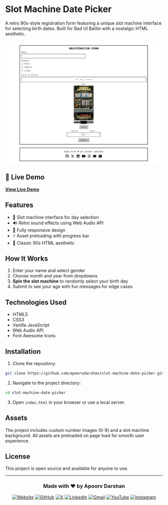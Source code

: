 # Slot Machine Date Picker

A retro 90s-style registration form featuring a unique slot machine interface for selecting birth dates. Built for Bad UI Battle with a nostalgic HTML aesthetic.

<div align="center">
  <img src="assets/thumbnail.png" alt="Slot Machine Date Picker Screenshot" style="width: 500px;">
</div>

## 🎰 Live Demo

**[View Live Demo](https://apoorvdarshan.github.io/slot-machine-date-picker/)**

## Features

- 🎲 Slot machine interface for day selection
- 🔊 Retro sound effects using Web Audio API
- 📱 Fully responsive design
- ⚡ Asset preloading with progress bar
- 🎨 Classic 90s HTML aesthetic

## How It Works

1. Enter your name and select gender
2. Choose month and year from dropdowns
3. **Spin the slot machine** to randomly select your birth day
4. Submit to see your age with fun messages for edge cases

## Technologies Used

- HTML5
- CSS3
- Vanilla JavaScript
- Web Audio API
- Font Awesome Icons

## Installation

1. Clone the repository:
```bash
git clone https://github.com/apoorvdarshan/slot-machine-date-picker.git
```

2. Navigate to the project directory:
```bash
cd slot-machine-date-picker
```

3. Open `index.html` in your browser or use a local server.

## Assets

The project includes custom number images (0-9) and a slot machine background. All assets are preloaded on page load for smooth user experience.

## License

This project is open source and available for anyone to use.

---

<div align="center">

### Made with ❤️ by Apoorv Darshan

[![Website](https://img.shields.io/badge/Website-00C7B7?style=for-the-badge&logo=google-chrome&logoColor=white)](https://apoorvdarshan.com)
[![GitHub](https://img.shields.io/badge/GitHub-181717?style=for-the-badge&logo=github&logoColor=white)](https://github.com/apoorvdarshan)
[![X](https://img.shields.io/badge/X-000000?style=for-the-badge&logo=x&logoColor=white)](https://x.com/apoorvdarshan)
[![LinkedIn](https://img.shields.io/badge/LinkedIn-0A66C2?style=for-the-badge&logo=linkedin&logoColor=white)](https://linkedin.com/in/apoorvdarshan)
[![Gmail](https://img.shields.io/badge/Gmail-EA4335?style=for-the-badge&logo=gmail&logoColor=white)](mailto:ad13dtu@gmail.com)
[![YouTube](https://img.shields.io/badge/YouTube-FF0000?style=for-the-badge&logo=youtube&logoColor=white)](https://youtube.com/@apoorvdarshan)
[![Instagram](https://img.shields.io/badge/Instagram-E4405F?style=for-the-badge&logo=instagram&logoColor=white)](https://instagram.com/apoorvcode)

</div>
